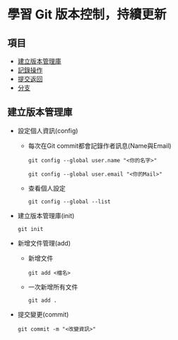 # 學習 Git 版本控制，持續更新
## 項目
- [建立版本管理庫](#建立版本管理庫)
- [記錄操作](#記錄操作)
- [提交返回](#提交返回)
- [分支](#分支)
## 建立版本管理庫
* 設定個人資訊(config)
    * 每次在Git commit都會記錄作者訊息(Name與Email)

        `git config --global user.name "<你的名字>"`

        `git config --global user.email "<你的Mail>"`
    * 查看個人設定

        `git config --global --list`
* 建立版本管理庫(init)

    `git init`
* 新增文件管理(add)
    * 新增文件

        `git add <檔名>`
    * 一次新增所有文件

        `git add .`
* 提交變更(commit)

    `git commit -m "<改變資訊>"`
##